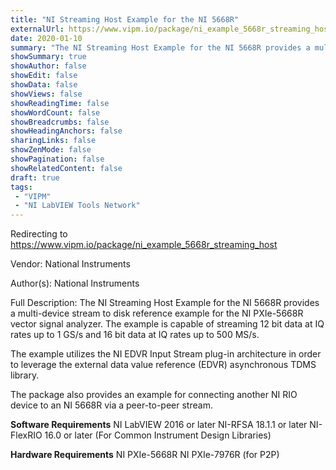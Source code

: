 ```yaml
---
title: "NI Streaming Host Example for the NI 5668R"
externalUrl: https://www.vipm.io/package/ni_example_5668r_streaming_host
date: 2020-01-10
summary: "The NI Streaming Host Example for the NI 5668R provides a multi-device stream to disk reference example for the NI PXIe-5668R vector signal analyzer."
showSummary: true
showAuthor: false
showEdit: false
showData: false
showViews: false
showReadingTime: false
showWordCount: false
showBreadcrumbs: false
showHeadingAnchors: false
sharingLinks: false
showZenMode: false
showPagination: false
showRelatedContent: false
draft: true
tags:
 - "VIPM"
 - "NI LabVIEW Tools Network"
---
```


Redirecting to https://www.vipm.io/package/ni_example_5668r_streaming_host

Vendor: National Instruments

Author(s): National Instruments
 
Full Description:
The NI Streaming Host Example for the NI 5668R provides a multi-device stream to disk reference example for the NI PXIe-5668R vector signal analyzer.  The example is capable of streaming 12 bit data at IQ rates up to 1 GS/s and 16 bit data at IQ rates up to 500 MS/s.

The example utilizes the NI EDVR Input Stream plug-in architecture in order to leverage the external data value reference (EDVR) asynchronous TDMS library.

The package also provides an example for connecting another NI RIO device to an NI 5668R via a peer-to-peer stream.

**Software Requirements**
NI LabVIEW 2016 or later
NI-RFSA 18.1.1 or later
NI-FlexRIO 16.0 or later (For Common Instrument Design Libraries)

**Hardware Requirements**
NI PXIe-5668R
NI PXIe-7976R (for P2P)